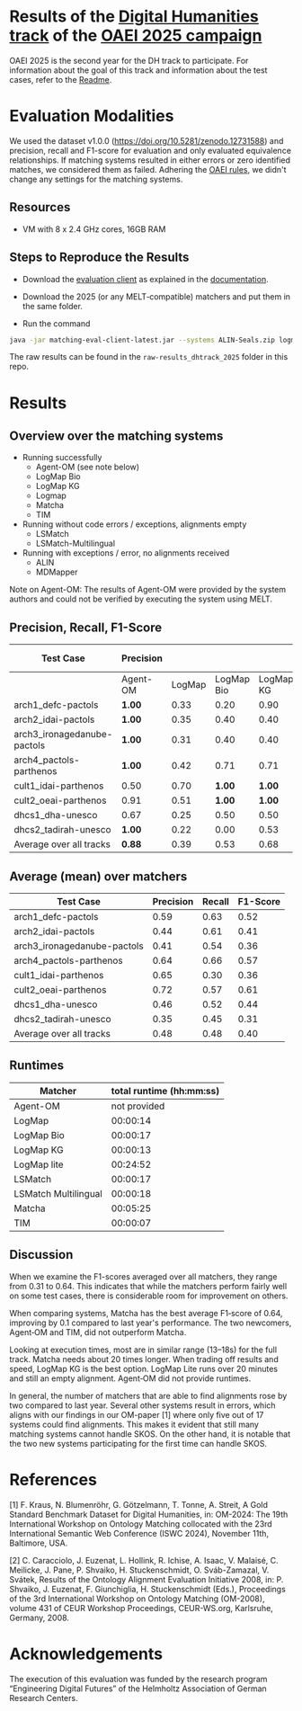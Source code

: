 # Results of the [Digital Humanities track](https://oaei.ontologymatching.org/2025/digitalhumanities/index.html) of the [OAEI 2025 campaign](https://oaei.ontologymatching.org/2025/)
OAEI 2025 is the second year for the DH track to participate. For information about the goal of this track and information about the test cases, refer to the [Readme](https://github.com/FelixFrizzy/DH-benchmark/blob/main/README.md).

# Evaluation Modalities
We used the dataset v1.0.0 (https://doi.org/10.5281/zenodo.12731588) and precision, recall and F1-score for evaluation and only evaluated equivalence relationships. If matching systems resulted in either errors or zero identified matches, we considered them as failed. Adhering the [OAEI rules](https://oaei.ontologymatching.org/doc/oaei-rules.2.html), we didn't change any settings for the matching systems. 

## Resources
- VM with 8 x 2.4 GHz cores, 16GB RAM

## Steps to Reproduce the Results
- Download the [evaluation client](https://nightly.link/dwslab/melt/workflows/java_client_upload/master/evaluation-client.zip) as explained in the [documentation](https://dwslab.github.io/melt/matcher-evaluation/client).
- Download the 2025 (or any MELT‑compatible) matchers and put them in the same folder.


- Run the command
```bash
java -jar matching-eval-client-latest.jar --systems ALIN-Seals.zip logmap-melt-oaei-2021-web-latest.tar.gz logmap-bio-melt-oaei-2021-web-latest.tar.gz logmap-kg-melt-oaei-2021-web-latest.tar.gz logmap-lite-melt-oaei-2021-web-latest.tar.gz lsmatch-2.0-web-latest.tar.gz lsmatch-multilingual-2.0-web-latest.tar.gz matcha.zip MDMapperSeals.zip tim-1.0-web-latest.tar.gz --track http://oaei.webdatacommons.org/tdrs/ dh 2024all --results oaei2025_dh
```
The raw results can be found in the `raw-results_dhtrack_2025` folder in this repo.

# Results


## Overview over the matching systems
- Running successfully
    - Agent-OM (see note below)
    - LogMap Bio
    - LogMap KG
    - Logmap
    - Matcha
    - TIM
- Running without code errors / exceptions, alignments empty
    - LSMatch
    - LSMatch-Multilingual
- Running with exceptions / error, no alignments received
    - ALIN
    - MDMapper

Note on Agent-OM: The results of Agent-OM were provided by the system authors and could not be verified by executing the system using MELT.


## Precision, Recall, F1-Score
| Test Case                   |Precision    |          |              |              |              |              |Recall        |                  |              |              |              |              | F1-Score    |              |              |                  |              |       | 
| --------------------------- |--------     | -------- | -------------| -------------| ---------    | ---------    | --------     | ---------------- | ---------    | --------     | ---------    | ------------ | ----------  | ---------    | --------     | ---------------  | ---------    | ----- |
|                             |Agent-OM     | LogMap   | LogMap Bio   | LogMap KG    | Matcha       | TIM          | Agent-OM     | LogMap           | LogMap Bio   | LogMap KG    | Matcha       | TIM          |Agent-OM     | LogMap       | LogMap Bio   | LogMap KG        | Matcha       | TIM   |   
| arch1_defc-pactols          | **1.00**    | 0.33     | 0.20         | 0.90         | **1.00**     | 0.13         | 0.20         | **1.00**         | 0.20         | 0.90         | 0.90         | 0.60         | 0.33        | 0.50         | 0.20         | 0.90             | **0.95**     | 0.21  |
| arch2_idai-pactols          | **1.00**    | 0.35     | 0.40         | 0.40         | 0.45         | 0.04         | 0.12         | **1.00**         | 0.71         | 0.71         | **1.00**     | 0.12         | 0.21        | 0.52         | 0.51         | 0.51             | **0.63**     | 0.06  |
| arch3_ironagedanube-pactols | **1.00**    | 0.31     | 0.40         | 0.40         | 0.31         | 0.04         | 0.20         | **0.80**         | **0.80**     | **0.80**     | 0.24         | 0.40         | 0.33        | 0.44         | **0.53**     | **0.53**         | 0.27         | 0.08  |
| arch4_pactols-parthenos     | **1.00**    | 0.42     | 0.71         | 0.71         | 0.80         | 0.18         | 0.50         | **0.92**         | 0.83         | 0.83         | 0.23         | 0.67         | 0.67        | 0.58         | **0.77**     | **0.77**         | 0.36         | 0.29  |
| cult1_idai-parthenos        | 0.50        | 0.70     | **1.00**     | **1.00**     | 0.67         | 0.00         | 0.38         | 0.27             | 0.17         | 0.17         | **0.80**     | 0.00         | 0.43        | 0.39         | 0.30         | 0.30             | **0.73**     | 0.00  |
| cult2_oeai-parthenos        | 0.91        | 0.51     | **1.00**     | **1.00**     | 0.90         | 0.00         | 0.43         | **0.89**         | 0.68         | 0.68         | 0.74         | 0.00         | 0.58        | 0.65         | **0.81**     | **0.81**         | **0.81**     | 0.00  |
| dhcs1_dha-unesco            | 0.67        | 0.25     | 0.50         | 0.50         | **0.83**     | 0.02         | 0.40         | **0.90**         | 0.40         | 0.40         | 0.83         | 0.20         | 0.50        | 0.39         | 0.44         | 0.44             | **0.83**     | 0.04  |
| dhcs2_tadirah-unesco        | **1.00**    | 0.22     | 0.00         | 0.53         | 0.36         | 0.00         | 0.27         | 0.80             | 0.00         | 0.67         | **0.93**     | 0.00         | 0.42        | 0.35         | 0.00         | **0.59**         | 0.52         | 0.00  |
| Average over all tracks     | **0.88**    | 0.39     | 0.53         | 0.68         | 0.67         | 0.05         | 0.31         | **0.82**         | 0.47         | 0.65         | 0.71         | 0.25         | 0.43        | 0.48         | 0.45         | 0.61             | **0.64**     | 0.09  |


## Average (mean) over matchers

| Test Case                   |Precision  | Recall    | F1-Score |
| --------------------------- | --------  | --------- | -------- |
| arch1_defc-pactols          | 0.59      | 0.63      | 0.52     |
| arch2_idai-pactols          | 0.44      | 0.61      | 0.41     |
| arch3_ironagedanube-pactols | 0.41      | 0.54      | 0.36     |
| arch4_pactols-parthenos     | 0.64      | 0.66      | 0.57     |
| cult1_idai-parthenos        | 0.65      | 0.30      | 0.36     |
| cult2_oeai-parthenos        | 0.72      | 0.57      | 0.61     |
| dhcs1_dha-unesco            | 0.46      | 0.52      | 0.44     |
| dhcs2_tadirah-unesco        | 0.35      | 0.45      | 0.31     |
| Average over all tracks     | 0.48      | 0.48      | 0.40     |





## Runtimes
| Matcher              | total runtime (hh:mm:ss) |
|----------------------|--------------------------|
| Agent-OM             | not provided             |
| LogMap               | 00:00:14                 |
| LogMap Bio           | 00:00:17                 |
| LogMap KG            | 00:00:13                 |
| LogMap lite          | 00:24:52                 |
| LSMatch              | 00:00:17                 |
| LSMatch Multilingual | 00:00:18                 |
| Matcha               | 00:05:25                 |
| TIM                  | 00:00:07                 |

## Discussion
When we examine the F1-scores averaged over all matchers, they range from 0.31 to 0.64. This indicates that while the matchers perform fairly well on some test cases, there is considerable room for improvement on others. 

When comparing systems, Matcha has the best average F1‑score of 0.64, improving by 0.1 compared to last year's performance. The two newcomers, Agent‑OM and TIM, did not outperform Matcha.

Looking at execution times, most are in similar range (13–18s) for the full track. Matcha needs about 20 times longer. When trading off results and speed, LogMap KG is the best option. LogMap Lite runs over 20 minutes and still an empty alignment. Agent‑OM did not provide runtimes.

In general, the number of matchers that are able to find alignments rose by two compared to last year. Several other systems result in errors, which aligns with our findings in our OM-paper [1] where only five out of 17 systems could find alignments.  This makes it evident that still many matching systems cannot handle SKOS. On the other hand, it is notable that the two new systems participating for the first time can handle SKOS. 

# References
[1] F. Kraus, N. Blumenröhr, G. Götzelmann, T. Tonne, A. Streit, A Gold Standard Benchmark Dataset for Digital Humanities, in: OM-2024: The 19th International Workshop on Ontology Matching collocated with the 23rd International Semantic Web Conference (ISWC 2024), November 11th, Baltimore, USA.

[2] C. Caracciolo, J. Euzenat, L. Hollink, R. Ichise, A. Isaac, V. Malaisé, C. Meilicke, J. Pane, P. Shvaiko, H. Stuckenschmidt, O. Sváb-Zamazal, V. Svátek, Results of the Ontology Alignment Evaluation Initiative 2008, in: P. Shvaiko, J. Euzenat, F. Giunchiglia, H. Stuckenschmidt (Eds.), Proceedings of the 3rd International Workshop on Ontology Matching (OM-2008), volume 431 of CEUR Workshop Proceedings, CEUR-WS.org, Karlsruhe, Germany, 2008.

# Acknowledgements
The execution of this evaluation was funded by the research program “Engineering Digital Futures” of the Helmholtz Association of German Research Centers.
